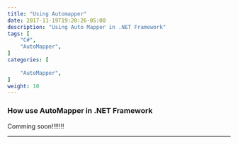 ```yaml
---
title: "Using Automapper"
date: 2017-11-19T19:20:26-05:00
description: "Using Auto Mapper in .NET Framework"
tags: [
    "C#",
    "AutoMapper",
]
categories: [
 
    "AutoMapper",
]
weight: 10
---
```


### How use AutoMapper in .NET Framework

Comming soon!!!!!!!

---
